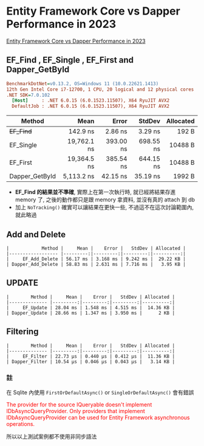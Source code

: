 # Entity Framework Core vs Dapper Performance in 2023
[Entity Framework Core vs Dapper Performance in 2023]((https://www.youtube.com/watch?v=Q4LtKa_HTHU))

## EF_Find , EF_Single , EF_First and Dapper_GetById
``` ini
BenchmarkDotNet=v0.13.2, OS=Windows 11 (10.0.22621.1413)
12th Gen Intel Core i7-12700, 1 CPU, 20 logical and 12 physical cores
.NET SDK=7.0.102
  [Host]     : .NET 6.0.15 (6.0.1523.11507), X64 RyuJIT AVX2
  DefaultJob : .NET 6.0.15 (6.0.1523.11507), X64 RyuJIT AVX2
```
|         Method |        Mean |     Error |    StdDev | Allocated |
|--------------- |------------:|----------:|----------:|----------:|
|    ~~EF_Find~~ |    142.9 ns |   2.86 ns |   3.29 ns |     192 B |
|      EF_Single | 19,762.1 ns | 393.00 ns | 698.55 ns |   10488 B |
|       EF_First | 19,364.5 ns | 385.54 ns | 644.15 ns |   10488 B |
| Dapper_GetById |  5,113.2 ns |  42.15 ns |  35.19 ns |    1992 B |

* **EF_Find 的結果並不準確**, 實際上在第一次執行時, 就已經將結果存進 memory 了, 之後的動作都只是跟 memory 拿資料, 並沒有真的 attach 到 db
* 加上 `NoTracking()` 確實可以讓結果在更快一些, 不過這不在這次討論範圍內, 就此略過


## Add and Delete
```
|            Method |     Mean |    Error |   StdDev | Allocated |
|------------------ |---------:|---------:|---------:|----------:|
|     EF_Add_Delete | 56.17 ms | 3.168 ms | 9.242 ms |  29.22 KB |
| Dapper_Add_Delete | 58.83 ms | 2.631 ms | 7.716 ms |   3.95 KB |
```

## UPDATE
```
|        Method |     Mean |    Error |   StdDev | Allocated |
|-------------- |---------:|---------:|---------:|----------:|
|     EF_Update | 28.04 ms | 1.548 ms | 4.515 ms |  14.36 KB |
| Dapper_Update | 28.66 ms | 1.347 ms | 3.950 ms |      2 KB |
```

## Filtering
```
|        Method |     Mean |    Error |   StdDev | Allocated |
|-------------- |---------:|---------:|---------:|----------:|
|     EF_Filter | 22.73 μs | 0.440 μs | 0.412 μs |  11.36 KB |
| Dapper_Filter | 10.54 μs | 0.046 μs | 0.043 μs |   3.14 KB |
```

### 註
在 Sqlite 內使用 `FirstOrDefaultAsync()` or `SingleOrDefaultAsync()` 會有錯誤

<p style="color: red;">The provider for the source IQueryable doesn't implement IDbAsyncQueryProvider. Only providers that implement IDbAsyncQueryProvider can be used for Entity Framework asynchronous operations.</p>

所以以上測試案例都不使用非同步語法

